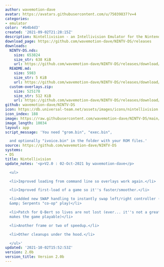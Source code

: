 ```yaml
---
author: wavemotion-dave
avatar: https://avatars.githubusercontent.com/u/75039837?v=4
categories:
- emulator
color: '#b4b4d3'
created: '2021-09-02T21:28:15Z'
description: Nintellivision - an Intellivision Emulator for the Nintendo DS/DSi
download_page: https://github.com/wavemotion-dave/NINTV-DS/releases
downloads:
  NINTV-DS.nds:
    size: 653824
    size_str: 638 KiB
    url: https://github.com/wavemotion-dave/NINTV-DS/releases/download/2.0b/NINTV-DS.nds
  README.md:
    size: 5983
    size_str: 5 KiB
    url: https://github.com/wavemotion-dave/NINTV-DS/releases/download/2.0b/README.md
  custom-overlays.zip:
    size: 525178
    size_str: 512 KiB
    url: https://github.com/wavemotion-dave/NINTV-DS/releases/download/2.0b/custom-overlays.zip
github: wavemotion-dave/NINTV-DS
icon: https://db.universal-team.net/assets/images/icons/nintellivision.png
icon_index: 188
image: https://raw.githubusercontent.com/wavemotion-dave/NINTV-DS/main/arm9/gfx/bgTop.png
image_length: 10034
layout: app
script_message: 'You need "grom.bin", "exec.bin",

  and optionally "ivoice.bin" in the folder with your ROM files.'
source: https://github.com/wavemotion-dave/NINTV-DS
systems:
- DS
title: Nintellivision
update_notes: '<p>V2.0 : 02-Oct-2021 by wavemotion-dave</p>

  <ul>

  <li>Improved loading from command line so overlays work again.</li>

  <li>Improved first-load of a game so it''s faster/smoother.</li>

  <li>Added new SWAP handling to instantly swap left/right controller (for Swords
  &amp; Serpents "co-op" play)</li>

  <li>Patch for Q-Bert so lives are not lost (ever... it''s not a great patch but
  makes the game playable)</li>

  <li>Another frame or two of speedup.</li>

  <li>Other cleanups under the hood.</li>

  </ul>'
updated: '2021-10-02T15:52:53Z'
version: 2.0b
version_title: Version 2.0b
---
```

